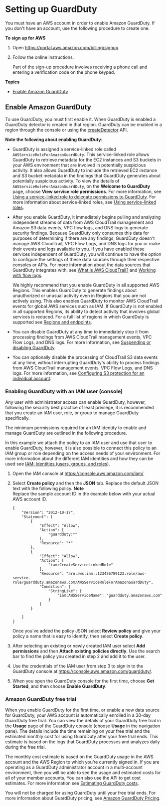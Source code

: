 # Setting up GuardDuty<a name="guardduty_settingup"></a>

You must have an AWS account in order to enable Amazon GuardDuty\. If you don't have an account, use the following procedure to create one\.

**To sign up for AWS**

1. Open [https://portal\.aws\.amazon\.com/billing/signup](https://portal.aws.amazon.com/billing/signup)\.

1. Follow the online instructions\.

   Part of the sign\-up procedure involves receiving a phone call and entering a verification code on the phone keypad\.

**Topics**
+ [Enable Amazon GuardDuty](#guardduty_enable-gd)

## Enable Amazon GuardDuty<a name="guardduty_enable-gd"></a>

To use GuardDuty, you must first enable it\. When GuardDuty is enabled a GuardDuty detector is created in that region\. GuardDuty can be enabled in a region through the console or using the [createDetector]() API\.

**Note the following about enabling GuardDuty**:
+ GuardDuty is assigned a service\-linked role called `AWSServiceRoleForAmazonGuardDuty`\. This service\-linked role allows GuardDuty to retrieve metadata for the EC2 instances and S3 buckets in your AWS environment that are involved in potentially suspicious activity\. It also allows GuardDuty to include the retrieved EC2 instance and S3 bucket metadata in the findings that GuardDuty generates about potentially suspicious activity\. To view the details of `AWSServiceRoleForAmazonGuardDuty`, on the **Welcome to GuardDuty** page, choose **View service role permissions**\. For more information, see [Using a service\-linked role to delegate permissions to GuardDuty](guardduty_managing_access.md#guardduty_service-access)\. For more information about service\-linked roles, see [Using service\-linked roles](https://docs.aws.amazon.com/IAM/latest/UserGuide/using-service-linked-roles.html)\.
+ After you enable GuardDuty, it immediately begins pulling and analyzing independent streams of data from AWS CloudTrail management and Amazon S3 data events, VPC flow logs, and DNS logs to generate security findings\. Because GuardDuty only consumes this data for purposes of determining if there are any findings, GuardDuty doesn't manage AWS CloudTrail, VPC Flow Logs, and DNS logs for you or make their events and logs available to you\. If you have enabled these services independent of GuardDuty, you will continue to have the option to configure the settings of these data sources through their respective consoles or APIs\. For more information about the data sources that GuardDuty integrates with, see [What is AWS CloudTrail?](https://docs.aws.amazon.com/awscloudtrail/latest/userguide/cloudtrail-user-guide.html) and [Working with flow logs](https://docs.aws.amazon.com/AmazonVPC/latest/UserGuide/flow-logs.html#working-with-flow-logs)\.

  We highly recommend that you enable GuardDuty in all supported AWS Regions\. This enables GuardDuty to generate findings about unauthorized or unusual activity even in Regions that you are not actively using\. This also enables GuardDuty to monitor AWS CloudTrail events for global AWS services such as IAM\. If GuardDuty is not enabled in all supported Regions, its ability to detect activity that involves global services is reduced\. For a full list of regions in which GuardDuty is supported see [Regions and endpoints](guardduty_regions.md)\.
+ You can disable GuardDuty at any time to immediately stop it from processing findings from AWS CloudTrail management events, VPC Flow Logs, and DNS logs\. For more information, see [Suspending or disabling GuardDuty](guardduty_suspend-disable.md)\. 
+ You can optionally disable the processing of CloudTrail S3 data events at any time, without interrupting GuardDuty's ability to process findings from AWS CloudTrail management events, VPC Flow Logs, and DNS logs\. For more information, see [Configuring S3 protection for an individual account](s3_detection.md#data-source-configure)\. 

### Enabling GuardDuty with an IAM user \(console\)<a name="guardduty-thru-policy_proc"></a>

Any user with administrator access can enable GuardDuty, however, following the security best practice of least privilege, it is recommended that you create an IAM user, role, or group to manage GuardDuty specifically\. 

The minimum permissions required for an IAM identity to enable and manage GuardDuty are outlined in the following procedure\. 

In this example we attach the policy to an IAM user and use that user to enable GuardDuty, however, it is also possible to connect this policy to an IAM group or role depending on the access needs of your environment\. For more information about the different IAM identities and how they can be used see [IAM: Identities \(users, groups, and roles\)](https://docs.aws.amazon.com/IAM/latest/UserGuide/id.html)\. 

1. Open the IAM console at [https://console\.aws\.amazon\.com/iam/](https://console.aws.amazon.com/iam/)\.

1. Select **Create policy** and then the **JSON** tab\. Replace the default JSON text with the following policy\.
**Note**  
Replace the sample account ID in the example below with your actual AWS account ID\.

   ```
   {
       "Version": "2012-10-17",
       "Statement": [
           {
               "Effect": "Allow",
               "Action": [
                   "guardduty:*"
               ],
               "Resource": "*"
           },
           {
               "Effect": "Allow",
               "Action": [
                   "iam:CreateServiceLinkedRole"
               ],
               "Resource": "arn:aws:iam::123456789123:role/aws-service-role/guardduty.amazonaws.com/AWSServiceRoleForAmazonGuardDuty",
               "Condition": {
                   "StringLike": {
                       "iam:AWSServiceName": "guardduty.amazonaws.com"
                   }
               }
           }
   
       ]
   }
   ```

   Once you've added the policy JSON select **Review policy** and give your policy a name that is easy to identify, then select **Create policy**\.

1. After selecting an existing or newly created IAM user select **Add permissions** and then **Attach existing policies directly**\. Use the search bar to find the policy you created in step 2 and add it to the user\.

1. Use the credentials of the IAM user from step 3 to sign in to the GuardDuty console at [https://console\.aws\.amazon\.com/guardduty/](https://console.aws.amazon.com/guardduty/)\. 

1. When you open the GuardDuty console for the first time, choose **Get Started**, and then choose **Enable GuardDuty**\.

### Amazon GuardDuty free trial<a name="guardduty_free-trial"></a>

When you enable GuardDuty for the first time, or enable a new data source for GuardDuty, your AWS account is automatically enrolled in a 30\-day GuardDuty free trial\. You can view the details of your GuardDuty free trial in the **Usage** page of the GuardDuty console \(choose **Usage** in the navigation pane\)\. The details include the time remaining on your free trial and the estimated monthly cost for using GuardDuty after your free trial ends\. This estimate is based on the logs that GuardDuty processes and analyzes daily during the free trial\. 

The monthly cost estimate is based on the GuardDuty usage in the AWS account and the AWS Region to which you’re currently signed in\. If you are operating as a GuardDuty administrator account in a multi\-account environment, then you will be able to see the usage and estimated costs for all of your member accounts\. You can also use the API to get cost estimates\. For more information see [Estimating GuardDuty costs](monitoring_costs.md)\.

You will not be charged for using GuardDuty until your free trial ends\. For more information about GuardDuty pricing, see [Amazon GuardDuty Pricing](http://aws.amazon.com/guardduty/pricing/)\.